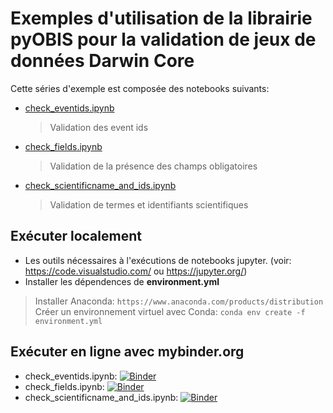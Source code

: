 # Exemples d'utilisation de la librairie pyOBIS pour la validation de jeux de données Darwin Core

Cette séries d'exemple est composée des notebooks suivants:
* [check_eventids.ipynb](check_eventids.ipynb)
  > Validation des event ids
* [check_fields.ipynb](check_fields.ipynb)
  >Validation de la présence des champs obligatoires
* [check_scientificname_and_ids.ipynb](check_scientificname_and_ids.ipynb)
  > Validation de termes et identifiants scientifiques 
  
## Exécuter localement

* Les outils nécessaires à l'exécutions de notebooks jupyter. (voir: https://code.visualstudio.com/ ou https://jupyter.org/)
* Installer les dépendences de **environment.yml** 
> Installer Anaconda: `https://www.anaconda.com/products/distribution`
> Créer un environnement virtuel avec Conda: `conda env create -f environment.yml`

## Exécuter en ligne avec **mybinder.org**

- check_eventids.ipynb: [![Binder](https://mybinder.org/badge_logo.svg)](https://mybinder.org/v2/gh/ogsl-slgo/examples/main?labpath=examples%2Fbiodiversity%2Fcheck_eventids.ipynb)
- check_fields.ipynb: [![Binder](https://mybinder.org/badge_logo.svg)](https://mybinder.org/v2/gh/ogsl-slgo/examples/main?labpath=examples%2F2Fbiodiversity%2Fcheck_fields.ipynb)
- check_scientificname_and_ids.ipynb: [![Binder](https://mybinder.org/badge_logo.svg)](https://mybinder.org/v2/gh/ogsl-slgo/examples/main?labpath=examples%2Fbiodiersity%2Fcheck_scientificname_and_ids.ipynb)

  
